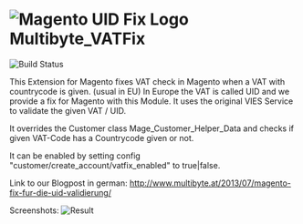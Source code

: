 ![Magento UID Fix Logo](http://www.multibyte.at/wp-content/uploads/2013/07/logo_106_1-300x192.jpg "Magento UID Fix by multibyte.at")
Multibyte_VATFix
================
![Build Status](https://travis-ci.org/roman204/Multibyte_VATFix.svg?branch=master "Build Status")

This Extension for Magento fixes VAT check in Magento when a VAT with countrycode is given. (usual in EU)
In Europe the VAT is called UID and we provide a fix for Magento with this Module. It uses the original VIES Service to validate the given VAT / UID.

It overrides the Customer class Mage_Customer_Helper_Data and checks if given VAT-Code has a Countrycode given or not.

It can be enabled by setting config "customer/create_account/vatfix_enabled" to true|false.

Link to our Blogpost in german: http://www.multibyte.at/2013/07/magento-fix-fur-die-uid-validierung/

Screenshots:
![Result](http://www.multibyte.at/wp-content/uploads/2013/07/Bildschirmfoto6-1024x294.png)
